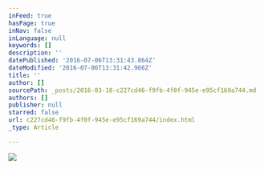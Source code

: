 ```yaml
---
inFeed: true
hasPage: true
inNav: false
inLanguage: null
keywords: []
description: ''
datePublished: '2016-07-06T13:31:43.864Z'
dateModified: '2016-07-06T13:31:42.966Z'
title: ''
author: []
sourcePath: _posts/2016-03-18-c227cd46-f9fb-4f0f-945e-e95cf169a744.md
authors: []
publisher: null
starred: false
url: c227cd46-f9fb-4f0f-945e-e95cf169a744/index.html
_type: Article

---
```

![](https://the-grid-user-content.s3-us-west-2.amazonaws.com/313654bb-d92d-4c14-a44a-8caa87cfc575.png)
